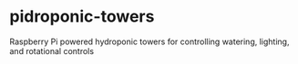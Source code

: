 # pidroponic-towers
Raspberry Pi powered hydroponic towers for controlling watering, lighting, and rotational controls
